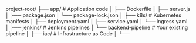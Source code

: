 project-root/
├── app/                          # Application code
│   ├── Dockerfile
│   ├── server.js
│   ├── package.json
│   └── package-lock.json
│
├── k8s/                          # Kubernetes manifests
│   ├── deployment.yaml
│   ├── service.yaml
│   └── ingress.yaml
│
├── jenkins/                      # Jenkins pipelines
│   └── backend-pipeline          # Your existing pipeline
│
├── iac/                          # Infrastructure as Code
│   └── 
